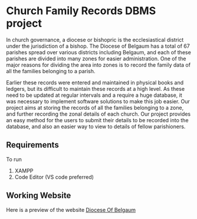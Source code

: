 # Church Family Records DBMS project
In church governance, a diocese or bishopric is the ecclesiastical district under the jurisdiction of a bishop. The Diocese of Belgaum has a total of 67 parishes spread over various districts including Belgaum, and each of these parishes are divided into many zones for easier administration. One of the major reasons for dividing the area into zones is to record the family data of all the families belonging to a parish. 

Earlier these records were entered and maintained in physical books and ledgers, but its difficult to maintain these records at a high level. As these need to be updated at regular intervals and a require a huge database, it was necessary to implement software solutions to make this job easier. Our project aims at storing the records of all the families belonging to a zone, and further recording the zonal details of each church. Our project provides an easy method for the users to submit their details to be recorded into the database, and also an easier way to view to details of fellow parishioners.

## Requirements
To run 
1) XAMPP
2) Code Editor (VS code preferred)

## Working Website
Here is a preview of the website [Diocese Of Belgaum](http://belgaumdiocese.epizy.com/)
